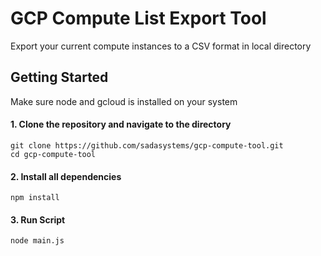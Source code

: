 # GCP Compute List Export Tool
Export your current compute instances to a CSV format in local directory

## Getting Started
Make sure node and gcloud is installed on your system
#### 1. Clone the repository and navigate to the directory
```shell
git clone https://github.com/sadasystems/gcp-compute-tool.git
cd gcp-compute-tool
```

#### 2. Install all dependencies 
```shell
npm install
```

#### 3. Run Script
```shell
node main.js
```